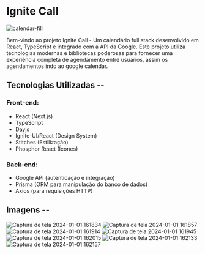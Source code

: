 # Ignite Call

![calendar-fill](https://github.com/Prattiz/Ignite-Call/assets/135062914/353bb747-48eb-4aa6-8e32-82aad7b46092)


Bem-vindo ao projeto Ignite Call - Um calendário full stack desenvolvido em React, TypeScript e integrado com a API da Google. Este projeto utiliza tecnologias modernas e bibliotecas poderosas para fornecer uma experiência completa de agendamento entre usuários, assim os agendamentos indo ao google calendar.

## Tecnologias Utilizadas --

### Front-end:

- React (Next.js)
- TypeScript
- Dayjs
- Ignite-UI/React (Design System)
- Stitches (Estilização)
- Phosphor React (Ícones)

### Back-end:

- Google API (autenticação e integração)
- Prisma (ORM para manipulação do banco de dados)
- Axios (para requisições HTTP)


## Imagens --


![Captura de tela 2024-01-01 161834](https://github.com/Prattiz/Ignite-Call/assets/135062914/5e23c30e-5f4a-4c60-9979-6d6327a6d07c)
![Captura de tela 2024-01-01 161857](https://github.com/Prattiz/Ignite-Call/assets/135062914/739481ef-8793-4574-8c1f-a60037101bd3)
![Captura de tela 2024-01-01 161914](https://github.com/Prattiz/Ignite-Call/assets/135062914/913366c5-b0c8-4662-85e7-c7587d2d3b4f)
![Captura de tela 2024-01-01 161945](https://github.com/Prattiz/Ignite-Call/assets/135062914/338f9b31-04a1-4ae2-97d5-7a115e88b802)
![Captura de tela 2024-01-01 162015](https://github.com/Prattiz/Ignite-Call/assets/135062914/47ef10aa-945f-4acc-a2ab-8ef8f96097b9)
![Captura de tela 2024-01-01 162133](https://github.com/Prattiz/Ignite-Call/assets/135062914/03b830df-a02a-4193-891d-4575f5792455)
![Captura de tela 2024-01-01 162157](https://github.com/Prattiz/Ignite-Call/assets/135062914/62ee2d6f-f063-47c9-861a-a01f21dfe792)